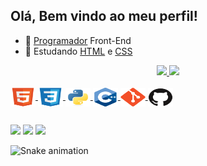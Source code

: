 ## Olá, Bem vindo ao meu perfil!

- 🔭 <a href="https://www.devmedia.com.br/certificado/tecnologia/programacao/wesley-rodrigues-souza-1">Programador</a> Front-End 
- 🌱 Estudando <a href="https://www.devmedia.com.br/certificado/tecnologia/html/wesley-rodrigues-souza-1">HTML</a> e <a href="https://www.devmedia.com.br/certificado/tecnologia/css/wesley-rodrigues-souza-1">CSS</a>

<div align="center">
  <a href="https://github.com/Wesleyrsouza">
  <img height="180em" src="https://github-readme-stats.vercel.app/api?username=Wesleyrsouza&show_icons=true&theme=dracula&include_all_commits=true&count_private=true"/>
  <img height="180em" src="https://github-readme-stats.vercel.app/api/top-langs/?username=Wesleyrsouza&layout=compact&langs_count=7&theme=dracula"/>
</div>
  <div style="display: inline_block"><br>
  <img align="center" alt="Wesley-HTML" height="30" width="40" src="https://raw.githubusercontent.com/devicons/devicon/master/icons/html5/html5-original.svg">
  <img align="center" alt="Wesley-CSS" height="30" width="40" src="https://raw.githubusercontent.com/devicons/devicon/master/icons/css3/css3-original.svg">
  <img align="center" alt="Wesley-Python" height="30" width="40" src="https://raw.githubusercontent.com/devicons/devicon/master/icons/python/python-original.svg">
  <img align="center" alt="Wesley-Cplusplus" height="30" width="40" src="https://raw.githubusercontent.com/devicons/devicon/master/icons/cplusplus/cplusplus-original.svg">
  <img align="center" alt="Wesley-Git" height="30" width="40" src="https://raw.githubusercontent.com/devicons/devicon/master/icons/git/git-original.svg">
  <img align="center" alt="Wesley-Github" height="30" width="40" src="https://raw.githubusercontent.com/devicons/devicon/master/icons/github/github-original.svg">
  </div>
  
  ##
  
<div> 
  <a href="https://www.instagram.com/wesleysouzawr/" target="_blank"><img src="https://img.shields.io/badge/-Instagram-%23E4405F?style=for-the-badge&logo=instagram&logoColor=white" target="_blank"></a>
  <a href = "mailto:wesleysouzasr@gmail.com"><img src="https://img.shields.io/badge/-Gmail-%23333?style=for-the-badge&logo=gmail&logoColor=white" target="_blank"></a>
  <a href="https://www.linkedin.com/in/wesley-souza-147405206/" target="_blank"><img src="https://img.shields.io/badge/-LinkedIn-%230077B5?style=for-the-badge&logo=linkedin&logoColor=white" target="_blank"></a> 
  
   ![Snake animation](https://github.com/Wesleyrsouza/Wesleyrsouza/blob/output/github-contribution-grid-snake.svg)
  
  </div> 
